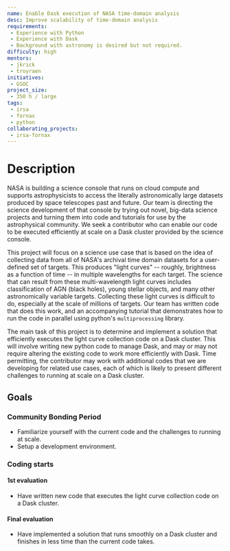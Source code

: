 ```yaml
---
name: Enable Dask execution of NASA time-domain analysis
desc: Improve scalability of time-domain analysis
requirements:
 - Experience with Python
 - Experience with Dask
 - Background with astronomy is desired but not required.
difficulty: high
mentors:
 - jkrick
 - troyraen
initiatives:
 - GSOC
project_size:
 - 350 h / large
tags:
 - irsa
 - fornax
 - python
collaborating_projects:
 - irsa-fornax
---
```


# Description

NASA is building a science console that runs on cloud compute and supports astrophysicists to access the literally
astronomically large datasets produced by space telescopes past and future. Our team is directing the science
development of that console by trying out novel, big-data science projects and turning them into code and tutorials
for use by the astrophysical community. We seek a contributor who can enable our code to be executed efficiently at
scale on a Dask cluster provided by the science console.


This project will focus on a science use case that is based on the idea of collecting data from all of NASA's
archival time domain datasets for a user-defined set of targets. This produces "light curves" -- roughly,
brightness as a function of time -- in multiple wavelengths for each target. The science that can result from
these multi-wavelength light curves includes classification of AGN (black holes), young stellar objects, and many
other astronomically variable targets. Collecting these light curves is difficult to do, especially at the scale
of millions of targets. Our team has written code that does this work, and an accompanying tutorial that
demonstrates how to run the code in parallel using python's `multiprocessing` library.

The main task of this project is to determine and implement a solution that efficiently executes the light
curve collection code on a Dask cluster. This will involve writing new python code to manage Dask, and may or
may not require altering the existing code to work more efficiently with Dask. Time permitting, the contributor
may work with additional codes that we are developing for related use cases, each of which is likely to present
different challenges to running at scale on a Dask cluster.

## Goals

### Community Bonding Period

* Familiarize yourself with the current code and the challenges to running at scale.
* Setup a development environment.

### Coding starts

#### 1st evaluation

* Have written new code that executes the light curve collection code on a Dask cluster.

#### Final evaluation

* Have implemented a solution that runs smoothly on a Dask cluster and finishes in less time than the current
code takes.
